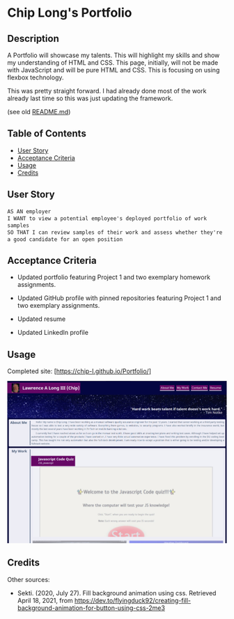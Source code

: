 # Chip Long's Portfolio

## Description

A Portfolio will showcase my talents. This will highlight my skills and show my understanding of HTML and CSS. This page, initially, will not be made with JavaScript and will be pure HTML and CSS. This is focusing on using flexbox technology.

This was pretty straight forward. I had already done most of the work already last time so this was just updating the framework.

(see old [README.md](/assets/misc/README-v1.md))

## Table of Contents

- [User Story](#user-story)
- [Acceptance Criteria](#acceptance-criteria)
- [Usage](#usage)
- [Credits](#credits)

## User Story

```
AS AN employer
I WANT to view a potential employee's deployed portfolio of work samples
SO THAT I can review samples of their work and assess whether they're a good candidate for an open position
```

## Acceptance Criteria

- Updated portfolio featuring Project 1 and two exemplary homework assignments.

- Updated GitHub profile with pinned repositories featuring Project 1 and two exemplary assignments.

- Updated resume

- Updated LinkedIn profile

## Usage

Completed site: [https://chip-l.github.io/Portfolio/]

![Working Page](PortfolioCompleted-2.jpg)

## Credits

Other sources:

- Sekti. (2020, July 27). Fill background animation using css. Retrieved April 18, 2021, from https://dev.to/flyingduck92/creating-fill-background-animation-for-button-using-css-2me3

